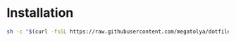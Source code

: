 # Installation
```bash
sh -c "$(curl -fsSL https://raw.githubusercontent.com/megatolya/dotfiles/master/first-install.sh)"
```


